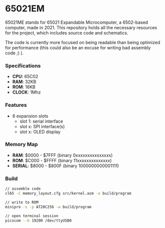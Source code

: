 # 65021EM
65021ME stands for 65021 Expandable Microcomputer, a 6502-based computer, made in 2021. This repository holds all the necessary resources for the project, which includes source code and schematics.

The code is currently more focused on being readable than being optimized for performance (this could also be an excuse for writing bad assembly code ;) ).

### Specifications

- **CPU:** 65C02
- **RAM**: 32KB
- **ROM**: 16KB
- **CLOCK**: 1Mhz

### Features

- 6 expansion slots
  * slot 1: serial interface
  * slot x: SPI interface(s)
  * slot x: OLED display

### Memory Map

- **RAM**: \$0000 - \$7FFF (binary 0xxxxxxxxxxxxxxx)
- **ROM**: \$C000 - \$FFFF (binary 11xxxxxxxxxxxxxx)
- **SERIAL**: \$8000 - \$800F (binary 1000000000001111)

### Build
```sh
// assemble code
cl65 -C memory_layout.cfg src/kernel.asm -o build/program

// write to ROM
minipro -s -p AT28C256 -w build/program

// open terminal session
picocom --b 19200 /dev/ttyUSB0
```
